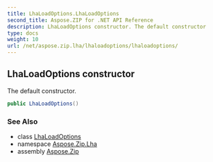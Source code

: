 ```yaml
---
title: LhaLoadOptions.LhaLoadOptions
second_title: Aspose.ZIP for .NET API Reference
description: LhaLoadOptions constructor. The default constructor
type: docs
weight: 10
url: /net/aspose.zip.lha/lhaloadoptions/lhaloadoptions/
---
```

## LhaLoadOptions constructor

The default constructor.

```csharp
public LhaLoadOptions()
```

### See Also

* class [LhaLoadOptions](../)
* namespace [Aspose.Zip.Lha](../../lhaloadoptions/)
* assembly [Aspose.Zip](../../../)


